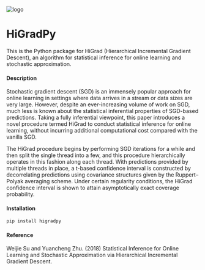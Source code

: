 ![logo](https://camo.githubusercontent.com/796826bb3b2df53e9e47da85833adc751f0a415b/68747470733a2f2f75706c6f61642e77696b696d656469612e6f72672f77696b6970656469612f636f6d6d6f6e732f372f37372f54726964656e745f6c6f676f2e737667)
# HiGradPy

This is the Python package for HiGrad (Hierarchical Incremental Gradient Descent), an algorithm for statistical inference for online learning and stochastic approximation.

#### Description
Stochastic gradient descent (SGD) is an immensely popular approach for online learning in settings where data arrives in a stream or data sizes are very large. However, despite an ever-increasing volume of work on SGD, much less is known about the statistical inferential properties of SGD-based predictions. Taking a fully inferential viewpoint, this paper introduces a novel procedure termed HiGrad to conduct statistical inference for online learning, without incurring additional computational cost compared with the vanilla SGD.

The HiGrad procedure begins by performing SGD iterations for a while and then split the single thread into a few, and this procedure hierarchically operates in this fashion along each thread. With predictions provided by multiple threads in place, a t-based confidence interval is constructed by decorrelating predictions using covariance structures given by the Ruppert–Polyak averaging scheme. Under certain regularity conditions, the HiGrad confidence interval is shown to attain asymptotically exact coverage probability.

#### Installation
```python
pip install higradpy
```

#### Reference
Weijie Su and Yuancheng Zhu. (2018) Statistical Inference for Online Learning and Stochastic Approximation via Hierarchical Incremental Gradient Descent.
